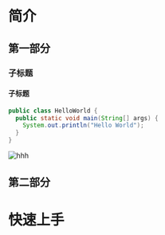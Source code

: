 # 简介
## 第一部分
### 子标题
#### 子标题

```java
public class HelloWorld {
  public static void main(String[] args) {
    System.out.println("Hello World");
  }
}
```

![hhh](/images/avatar.jpg)

## 第二部分


# 快速上手
